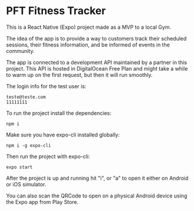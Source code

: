 # PFT Fitness Tracker

This is a React Native (Expo) project made as a MVP to a local Gym.

The idea of the app is to provide a way to customers track their scheduled sessions, their fitness information, and be informed of events in the community.

The app is connected to a development API maintained by a partner in this project. This API is hosted in DigitalOcean Free Plan and might take a while to warm up on the first request, but then it will run smoothly.

The login info for the test user is:
```
teste@teste.com
11111111
```

To run the project install the dependencies:

```
npm i
```

Make sure you have expo-cli installed globally:

```
npm i -g expo-cli
```

Then run the project with expo-cli:
```
expo start
```

After the project is up and running hit "i", or "a" to open it either on Android or iOS simulator.

You can also scan the QRCode to open on a physical Android device using the Expo app from Play Store.
